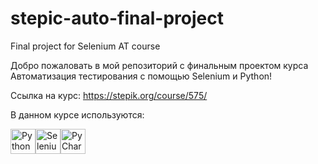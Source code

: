 # stepic-auto-final-project
Final project for Selenium AT course

Добро пожаловать в мой репозиторий с финальным проектом курса Автоматизация тестирования с помощью Selenium и Python! 

Ссылка на курс: https://stepik.org/course/575/

В данном курсе используются:

<img src="https://user-images.githubusercontent.com/125028645/231808880-8c86c010-a3f9-48d0-ac04-f059afa9efc8.png" width="40" title="Python"><img src="https://user-images.githubusercontent.com/125028645/231809848-5fc170d4-2ed5-488b-8d46-b957abc3ee99.png" width="40" title="Selenium"><img src="https://user-images.githubusercontent.com/125028645/231810036-e2c7d063-3355-4c3f-9fd4-eb1f1fbd5bc7.png" width="40" title="PyCharm">